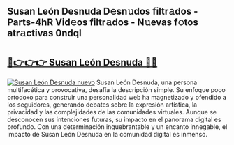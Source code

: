 ## Susan León Desnuda D𝚎sn𝚞dos filtr𝚊dos - Parts-4hR Vid𝚎os filtr𝚊dos - N𝚞evas f𝚘tos atr𝚊ctivas 0ndqI

# <h2><a href="http://mb9wrk.tromn.icu/?c=Susan+Le%c3%b3n+Desnuda">🔗👉👉👉 Susan León Desnuda 🔗🔗</a></h2>

[![Susan León Desnuda nuevo](https://i.imgur.com/pEAQMta.gif)](http://mb9wrk.tromn.icu/?c=Susan+Le%c3%b3n+Desnuda)
Susan León Desnuda, una persona multifacética y provocativa, desafía la descripción simple. Su enfoque poco ortodoxo para construir una personalidad web ha magnetizado y ofendido a los seguidores, generando debates sobre la expresión artística, la privacidad y las complejidades de las comunidades virtuales. Aunque se desconocen sus intenciones futuras, su impacto en el panorama digital es profundo. Con una determinación inquebrantable y un encanto innegable, el impacto de Susan León Desnuda en la comunidad digital es inmenso.
